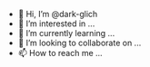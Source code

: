 - 👋 Hi, I’m @dark-glich
- 👀 I’m interested in ...
- 🌱 I’m currently learning ...
- 💞️ I’m looking to collaborate on ...
- 📫 How to reach me ...
